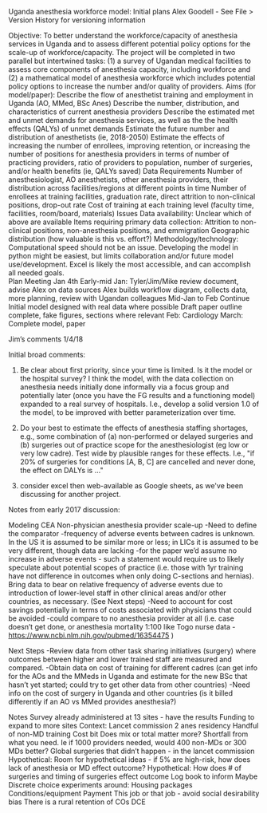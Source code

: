 Uganda anesthesia workforce model: Initial plans
Alex Goodell - See File > Version History for versioning information

Objective: To better understand the workforce/capacity of anesthesia services in Uganda and to assess different potential policy options for the scale-up of workforce/capacity. The project will be completed in two parallel but intertwined tasks: (1) a survey of Ugandan medical facilities to assess core components of anesthesia capacity, including workforce and (2) a mathematical model of anesthesia workforce which includes potential policy options to increase the number and/or quality of providers. 
Aims (for model/paper):
Describe the flow of anesthetist training and employment in Uganda (AO, MMed, BSc Anes)
Describe the number, distribution, and characteristics of current anesthesia providers
Describe the estimated met and unmet demands for anesthesia services, as well as the the health effects (QALYs) of unmet demands 
Estimate the future number and distribution of anesthetists (ie, 2018-2050)
Estimate the effects of increasing the number of enrollees, improving retention, or increasing the number of positions for anesthesia providers in terms of number of practicing providers, ratio of providers to population, number of surgeries, and/or health benefits (ie, QALYs saved)
Data Requirements
Number of anesthesiologist, AO anesthetists, other anesthesia providers, their distribution across facilities/regions at different points in time
Number of enrollees at training facilities, graduation rate, direct attrition to non-clinical positions, drop-out rate
Cost of training at each training level (faculty time, facilities, room/board, materials)
Issues
Data availability: Unclear which of above are available
Items requiring primary data collection:
Attrition to non-clinical positions, non-anesthesia positions, and emmigration
Geographic distribution (how valuable is this vs. effort?)
Methodology/technology: Computational speed should not be an issue. Developing the model in python might be easiest, but limits collaboration and/or future model use/development. Excel is likely the most accessible, and can accomplish all needed goals.  
Plan
Meeting Jan 4th
Early-mid Jan: 
Tyler/Jim/Mike review document, advise Alex on data sources
Alex builds workflow diagram, collects data, more planning, review with Ugandan colleagues
Mid-Jan to Feb
Continue 
Initial model designed with real data where possible
Draft paper outline complete, fake figures, sections where relevant
Feb: Cardiology
March: 
Complete model, paper



Jim’s comments 1/4/18

Initial broad comments:

1) Be clear about first priority, since your time is limited. Is it the model or the hospital survey? I think the model, with the data collection on anesthesia needs initially done informally via a focus group and potentially later (once you have the FG results and a functioning model) expanded to a real survey of hospitals. I.e., develop a solid version 1.0 of the model, to be improved with better parameterization over time.

2) Do your best to estimate the effects of anesthesia staffing shortages, e.g., some combination of (a) non-performed or delayed surgeries and (b) surgeries out of practice scope for the anesthesiologist (eg low or very low cadre). Test wide by plausible ranges for these effects. I.e., "if 20% of surgeries for conditions [A, B, C] are cancelled and never done, the effect on DALYs is ..."

3) consider excel then web-available as Google sheets, as we've been discussing for another project.


Notes from early 2017 discussion: 

Modeling CEA Non-physician anesthesia provider scale-up
-Need to define the comparator
-frequency of adverse events between cadres is unknown. In the US it is assumed to be similar more or less; in LICs it is assumed to be very different, though data are lacking
-for the paper we’d assume no increase in adverse events - such a statement would require us to likely speculate about potential scopes of practice (i.e. those with 1yr training have not difference in outcomes when only doing C-sections and hernias). Bring data to bear on relative frequency of adverse events due to introduction of lower-level staff in other clinical areas and/or other countries, as necessary.  (See Next steps)
-Need to account for cost savings potentially in terms of costs associated with physicians that could be avoided
-could compare to no anesthesia provider at all (i.e. case doesn’t get done, or anesthesia mortality 1:100 like Togo nurse data - https://www.ncbi.nlm.nih.gov/pubmed/16354475 )

Next Steps
-Review data from other task sharing initiatives (surgery) where outcomes between higher and lower trained staff are measured and compared.
-Obtain data on cost of training for different cadres (can get info for the AOs and the MMeds in Uganda and estimate for the new BSc that hasn’t yet started; could try to get other data from other countries)
-Need info on the cost of surgery in Uganda and other countries (is it billed differently if an AO vs MMed provides anesthesia?)



Notes
Survey already administered at 13 sites - have the results
Funding to expand to more sites
Context: Lancet commission
2 anes residency
Handful of non-MD training
Cost bit
Does mix or total matter more? Shortfall from what you need. Ie if 1000 providers needed, would 400 non-MDs or 300 MDs better?
Global surgeries that didn’t happen - in the lancet commission
Hypothetical: Room for hypothetical ideas - if 5% are high-risk, how does lack of anesthesia or MD effect outcome? 
Hypothetical: How does # of surgeries and timing of surgeries effect outcome
Log book to inform 
Maybe Discrete choice experiments around:
Housing packages
Conditions/equipment
Payment
This job or that job - avoid social desirability bias
There is a rural retention of COs DCE

